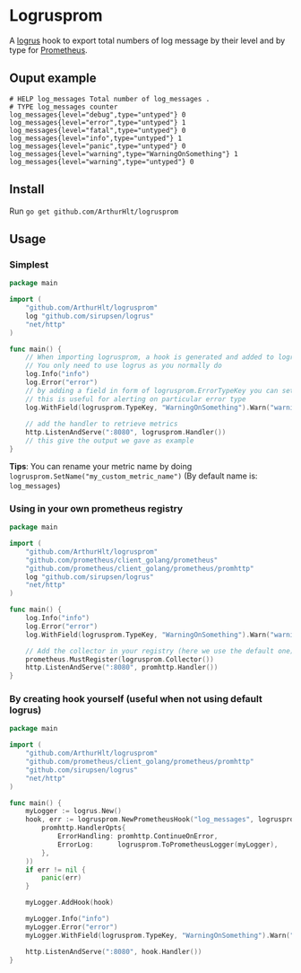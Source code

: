 # Logrusprom

A [logrus](https://github.com/sirupsen/logrus) hook to export total numbers of log message by their level and by 
type for [Prometheus](https://prometheus.io/).

## Ouput example

```promql
# HELP log_messages Total number of log_messages .
# TYPE log_messages counter
log_messages{level="debug",type="untyped"} 0
log_messages{level="error",type="untyped"} 1
log_messages{level="fatal",type="untyped"} 0
log_messages{level="info",type="untyped"} 1
log_messages{level="panic",type="untyped"} 0
log_messages{level="warning",type="WarningOnSomething"} 1
log_messages{level="warning",type="untyped"} 0
```

## Install

Run `go get github.com/ArthurHlt/logrusprom`

## Usage

### Simplest

```go
package main

import (
	"github.com/ArthurHlt/logrusprom"
	log "github.com/sirupsen/logrus"
	"net/http"
)

func main() {
    // When importing logrusprom, a hook is generated and added to logrus automatically
    // You only need to use logrus as you normally do
	log.Info("info")
	log.Error("error")
	// by adding a field in form of logrusprom.ErrorTypeKey you can set a type to your metric
	// this is useful for alerting on particular error type
	log.WithField(logrusprom.TypeKey, "WarningOnSomething").Warn("warning")
	
	// add the handler to retrieve metrics
	http.ListenAndServe(":8080", logrusprom.Handler())
	// this give the output we gave as example
}
```

**Tips**: You can rename your metric name by doing `logrusprom.SetName("my_custom_metric_name")` (By default name is: `log_messages`)

### Using in your own prometheus registry

```go
package main

import (
	"github.com/ArthurHlt/logrusprom"
	"github.com/prometheus/client_golang/prometheus"
	"github.com/prometheus/client_golang/prometheus/promhttp"
	log "github.com/sirupsen/logrus"
	"net/http"
)

func main() {
	log.Info("info")
	log.Error("error")
	log.WithField(logrusprom.TypeKey, "WarningOnSomething").Warn("warning")

    // Add the collector in your registry (here we use the default one)
	prometheus.MustRegister(logrusprom.Collector())
	http.ListenAndServe(":8080", promhttp.Handler())
}
```

### By creating hook yourself (useful when not using default logrus)

```go
package main

import (
	"github.com/ArthurHlt/logrusprom"
	"github.com/prometheus/client_golang/prometheus/promhttp"
	"github.com/sirupsen/logrus"
	"net/http"
)

func main() {
	myLogger := logrus.New()
	hook, err := logrusprom.NewPrometheusHook("log_messages", logrusprom.HandlerOpts(
		promhttp.HandlerOpts{
			ErrorHandling: promhttp.ContinueOnError,
			ErrorLog:      logrusprom.ToPrometheusLogger(myLogger),
		},
	))
	if err != nil {
		panic(err)
	}

	myLogger.AddHook(hook)

	myLogger.Info("info")
	myLogger.Error("error")
	myLogger.WithField(logrusprom.TypeKey, "WarningOnSomething").Warn("warning")

	http.ListenAndServe(":8080", hook.Handler())
}
```
